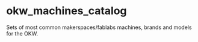# okw_machines_catalog
Sets of most common makerspaces/fablabs machines, brands and models for the OKW.
